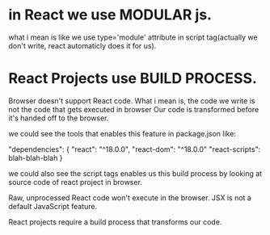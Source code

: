# in React we use MODULAR js. 
what i mean is like we use type='module' attribute in script tag(actually we don't write, react automaticly does it for us). 
# React Projects use BUILD PROCESS.
Browser doesn't support React code.
What i mean is, the code we write is not the code that gets executed in browser
Our code is transformed before it's handed off to the browser.

we could see the tools that enables this feature in package.json like:

"dependencies": {
    "react": "^18.0.0",
    "react-dom": "^18.0.0"
    "react-scripts": blah-blah-blah
}

we could also see the script tags enables us this build process by looking at source code of react project in browser.

Raw, unprocessed React code won't execute in the browser. JSX is not a default JavaScript feature.

React projects require a build process that transforms our code.

